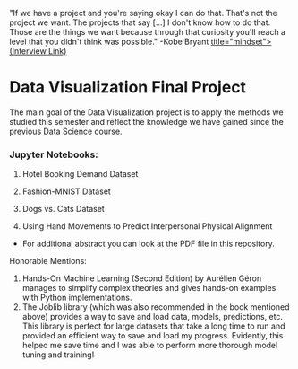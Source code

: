 
"If we have a project and you're saying okay I can do that. That's not the project we want. The projects that say [...] I don't know how to do that. Those are the things we want because through that curiosity you'll reach a level that you didn't think was possible." -Kobe Bryant
<a href="https://www.youtube.com/watch?v=VSceuiPBpxY&t=542s"> title="mindset">(Interview Link)</a>

# Data Visualization Final Project
The main goal of the Data Visualization project is to apply the methods we studied this semester and reflect the knowledge we have gained since the previous Data Science course.

### Jupyter Notebooks:

1. Hotel Booking Demand Dataset

2. Fashion-MNIST Dataset

3. Dogs vs. Cats Dataset

4. Using Hand Movements to Predict Interpersonal Physical Alignment

* For additional abstract you can look at the PDF file in this repository.

Honorable Mentions:
1.	Hands-On Machine Learning (Second Edition) by Aurélien Géron manages to simplify complex theories and gives hands-on examples with Python implementations.
2.	The Joblib library (which was also recommended in the book mentioned above) provides a way to save and load data, models, predictions, etc. This library is perfect for large datasets that take a long time to run and provided an efficient way to save and load my progress. Evidently, this helped me save time and I was able to perform more thorough model tuning and training!
